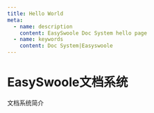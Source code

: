 ```yaml
---
title: Hello World
meta:
  - name: description
    content: EasySwoole Doc System hello page
  - name: keywords
    content: Doc System|Easyswoole
---
```

# EasySwoole文档系统

文档系统简介